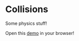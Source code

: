 # Collisions
 
Some physics stuff!

Open this [demo](https://juicetinliu.github.io/Collisions) in your browser!
